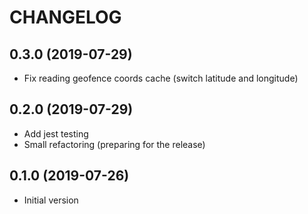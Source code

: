 CHANGELOG
=========

## 0.3.0 (2019-07-29)
* Fix reading geofence coords cache (switch latitude and longitude)

## 0.2.0 (2019-07-29)
* Add jest testing
* Small refactoring (preparing for the release)

## 0.1.0 (2019-07-26)
* Initial version